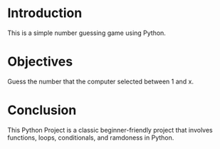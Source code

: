 # Introduction
This is a simple number guessing game using Python.

# Objectives
Guess the number that the computer selected between 1 and x.

# Conclusion
This Python Project is a classic beginner-friendly project that involves functions, loops, conditionals, and ramdoness in Python.

